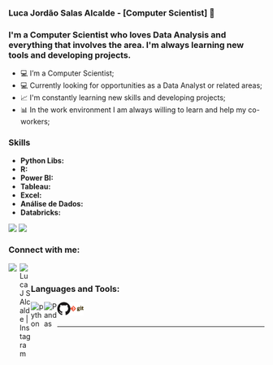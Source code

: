 ### Luca Jordão Salas Alcalde - [Computer Scientist] 👋

### I'm a Computer Scientist who loves Data Analysis and everything that involves the area. I'm always learning new tools and developing projects.

- 💻 I’m a Computer Scientist;
- 💻 Currently looking for opportunities as a Data Analyst or related areas;
- 📈 I'm constantly learning new skills and developing projects;
- 📊 In the work environment I am always willing to learn and help my co-workers;


### Skills
- **Python Libs:** 
- **R:** 
- **Power BI:** 
- **Tableau:** 
- **Excel:** 
- **Análise de Dados:**
- **Databricks:**

<div>
  <img height="180em" src="https://github-readme-stats.vercel.app/api?username=lucajsalcalde&show_icons=true&theme=dark&include_all_commits=true&count_private=true"/>
  <img height="180em" src="https://github-readme-stats.vercel.app/api/top-langs/?username=lucajsalcalde&layout=compact&langs_count=16&theme=dark"/>
</div>

### Connect with me:

[<img align="left"  width="22px" src="https://cdn.jsdelivr.net/npm/simple-icons@3.4.0/icons/linkedin.svg" />](https://www.linkedin.com/in/luca-jordao-salas-alcalde-16a333158/)

[<img align="left" alt="Luca J S Alcalde | Instagram" width="22px" src="https://upload.wikimedia.org/wikipedia/commons/5/58/Instagram-Icon.png" />](https://www.instagram.com/luca.jordao/)

<br />

### Languages and Tools:

<img align="left" alt="python" width="26px" src="https://cdn3.iconfinder.com/data/icons/logos-and-brands-adobe/512/267_Python-512.png" />

<img align="left" alt="Pandas" width="26px" src="https://cdn.jsdelivr.net/npm/simple-icons@3.4.0/icons/pandas.svg" />

<img align="left" alt="GitHub" width="26px" src="https://raw.githubusercontent.com/github/explore/78df643247d429f6cc873026c0622819ad797942/topics/github/github.png" />

<img align="left" alt="Git" width="26px" src="https://raw.githubusercontent.com/github/explore/80688e429a7d4ef2fca1e82350fe8e3517d3494d/topics/git/git.png" />

<br />
<br />

---
